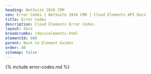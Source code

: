 ```yaml
---
heading: NetSuite 2016 CRM
seo: Error Codes | NetSuite 2016 CRM | Cloud Elements API Docs
title: Error Codes
description: Cloud Elements Error Codes.
layout: docs
breadcrumbs: /docs/elements.html
elementId: 988
parent: Back to Element Guides
order: 40
sitemap: false
---
```


{% include error-codes.md %}

